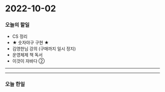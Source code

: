 2022-10-02
==========

### 오늘의 할일
* CS 정리
* ★ 숫자야구 구현 ★
* 김영한님 강의 (구매까지 일시 정지)
* 운영체제 책 독서
* 이것이 자바다 ②

<hr/>
<hr/>

### 오늘 한일
